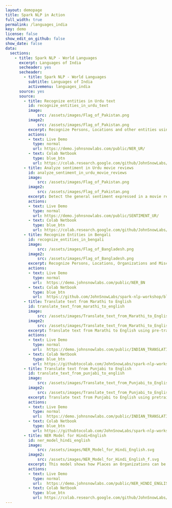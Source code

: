 ```yaml
---
layout: demopage
title: Spark NLP in Action
full_width: true
permalink: /languages_india
key: demo
license: false
show_edit_on_github: false
show_date: false
data:
  sections:  
    - title: Spark NLP - World Languages 
      excerpt: Languages of India 
      secheader: yes
      secheader:
        - title: Spark NLP - World Languages
          subtitle: Languages of India 
          activemenu: languages_india
      source: yes
      source: 
        - title: Recognize entities in Urdu text
          id: recognize_entities_in_urdu_text
          image: 
              src: /assets/images/Flag_of_Pakistan.png
          image2: 
              src: /assets/images/Flag_of_Pakistan.png
          excerpt: Recognize Persons, Locations and other entities using an out of the box pretrained Deep Learning model and language specific embeddings.
          actions:
          - text: Live Demo
            type: normal
            url: https://demo.johnsnowlabs.com/public/NER_UR/
          - text: Colab Netbook
            type: blue_btn
            url: https://colab.research.google.com/github/JohnSnowLabs/spark-nlp-workshop/blob/master/tutorials/streamlit_notebooks/NER.ipynb        
        - title: Analyze sentiment in Urdu movie reviews
          id: analyze_sentiment_in_urdu_movie_reviews
          image: 
              src: /assets/images/Flag_of_Pakistan.png
          image2: 
              src: /assets/images/Flag_of_Pakistan.png
          excerpt: Detect the general sentiment expressed in a movie review or tweet by using our pretrained Spark NLP sentiment analysis model for Urdu language.
          actions:
          - text: Live Demo
            type: normal
            url: https://demo.johnsnowlabs.com/public/SENTIMENT_UR/
          - text: Colab Netbook
            type: blue_btn
            url: https://colab.research.google.com/github/JohnSnowLabs/spark-nlp-workshop/blob/master/tutorials/streamlit_notebooks/SENTIMENT_EN.ipynb        
        - title: Recognize Entities in Bengali
          id: recognize_entities_in_bengali
          image: 
              src: /assets/images/Flag_of_Bangladesh.png
          image2: 
              src: /assets/images/Flag_of_Bangladesh.png
          excerpt: Recognize Persons, Locations, Organizations and Misc entities using an out of the box pretrained Deep Learning model and GloVe word embeddings (glove_840b_300d).
          actions:
          - text: Live Demo
            type: normal
            url:  https://demo.johnsnowlabs.com/public/NER_BN
          - text: Colab Netbook
            type: blue_btn
            url:  https://github.com/JohnSnowLabs/spark-nlp-workshop/blob/master/tutorials/streamlit_notebooks/NER.ipynb
        - title: Translate text from Marathi to English
          id: translate_text_from_marathi_to_english
          image: 
              src: /assets/images/Translate_text_from_Marathi_to_English.svg
          image2: 
              src: /assets/images/Translate_text_from_Marathi_to_English_f.svg
          excerpt: Translate text from Marathi to English using pre-trained Deep Learning pipeline
          actions:
          - text: Live Demo
            type: normal
            url:  https://demo.johnsnowlabs.com/public/INDIAN_TRANSLATION_MARATHI/
          - text: Colab Netbook
            type: blue_btn
            url: https://githubtocolab.com/JohnSnowLabs/spark-nlp-workshop/blob/master/tutorials/streamlit_notebooks/TRANSLATION_PIPELINES_MODELS.ipynb  
        - title: Translate text from Punjabi to English
          id: translate_text_from_punjabi_to_english
          image: 
              src: /assets/images/Translate_text_from_Punjabi_to_English.svg
          image2: 
              src: /assets/images/Translate_text_from_Punjabi_to_English_f.svg
          excerpt: Translate text from Punjabi to English using pretrained Deep Learning pipeline
          actions:
          - text: Live Demo
            type: normal
            url:  https://demo.johnsnowlabs.com/public/INDIAN_TRANSLATION_PUNJABI/
          - text: Colab Netbook
            type: blue_btn
            url: https://githubtocolab.com/JohnSnowLabs/spark-nlp-workshop/blob/master/tutorials/streamlit_notebooks/TRANSLATION_PIPELINES_MODELS.ipynb
        - title: NER Model for Hindi+English
          id: ner_model_hindi_english
          image: 
              src: /assets/images/NER_Model_for_Hindi_English.svg
          image2: 
              src: /assets/images/NER_Model_for_Hindi_English_f.svg
          excerpt: This model shows how Places an Organizations can be detected in mixed Hindi+English texts.
          actions:
          - text: Live Demo
            type: normal
            url:  https://demo.johnsnowlabs.com/public/NER_HINDI_ENGLISH/
          - text: Colab Netbook
            type: blue_btn
            url: https://colab.research.google.com/github/JohnSnowLabs/spark-nlp-workshop/blob/master/tutorials/streamlit_notebooks/NER_HINDI_ENGLISH.ipynb
---
```

